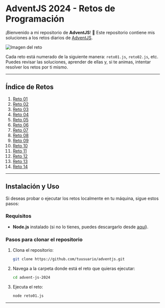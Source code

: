 # AdventJS 2024 - Retos de Programación

¡Bienvenido a mi repositorio de **AdventJS**! 🎄 Este repositorio contiene mis soluciones a los retos diarios de <a href="https://adventjs.dev/" target="_blank">AdventJS</a>.

![Imagen del reto](https://adventjs.dev/logo.webp)

Cada reto está numerado de la siguiente manera: `reto01.js`, `reto02.js`, etc. Puedes revisar las soluciones, aprender de ellas y, si te animas, intentar resolver los retos por ti mismo.

---

## Índice de Retos

1. [Reto 01](reto01.js)
2. [Reto 02](reto02.js)
3. [Reto 03](reto03.js)
4. [Reto 04](reto04.js)
5. [Reto 05](reto05.js)
6. [Reto 06](reto06.js)
7. [Reto 07](reto07.js)
8. [Reto 08](reto08.js)
9. [Reto 09](reto09.js)
10. [Reto 10](reto10.js)
11. [Reto 11](reto11.js)
12. [Reto 12](reto12.js)
13. [Reto 13](reto13.js)
14. [Reto 14](reto14.js)

---

## Instalación y Uso

Si deseas probar o ejecutar los retos localmente en tu máquina, sigue estos pasos:

### Requisitos

- **Node.js** instalado (si no lo tienes, puedes descargarlo desde [aquí](https://nodejs.org/)).

### Pasos para clonar el repositorio

1. Clona el repositorio:
    ```bash
    git clone https://github.com/tuusuario/adventjs.git
    ```

2. Navega a la carpeta donde está el reto que quieras ejecutar:
    ```bash
    cd advent-js-2024
    ```

3. Ejecuta el reto:
    ```bash
    node reto01.js
    ```

---

